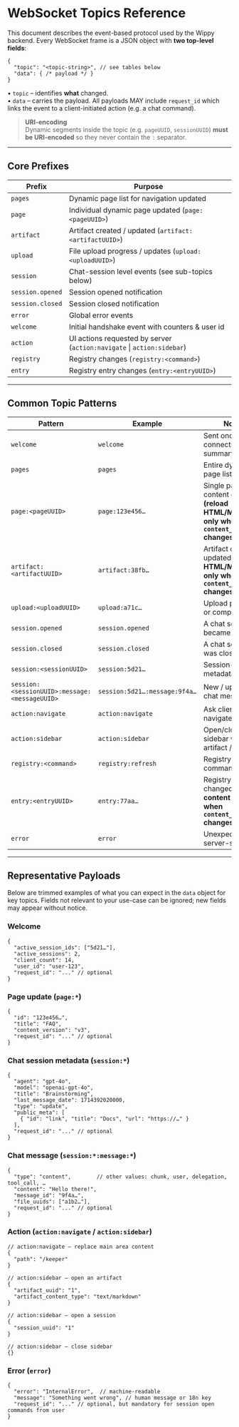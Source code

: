 # WebSocket Topics Reference

This document describes the event-based protocol used by the Wippy backend. Every WebSocket frame is a JSON object with **two top-level fields**:

```jsonc
{
  "topic": "<topic-string>", // see tables below
  "data": { /* payload */ }
}
```

• `topic` – identifies **what** changed.  
• `data`  – carries the payload. All payloads MAY include `request_id` which links the event to a client-initiated action (e.g. a chat command).  

> **URI-encoding**  
> Dynamic segments inside the topic (e.g. `pageUUID`, `sessionUUID`) **must be URI-encoded** so they never contain the `:` separator.

---

## Core Prefixes

| Prefix | Purpose                                                                |
| ------ |------------------------------------------------------------------------|
| `pages` | Dynamic page list for navigation updated                               |
| `page` | Individual dynamic page updated (`page:<pageUUID>`)                    |
| `artifact` | Artifact created / updated (`artifact:<artifactUUID>`)                 |
| `upload` | File upload progress / updates (`upload:<uploadUUID>`)                 |
| `session` | Chat-session level events (see sub-topics below)                       |
| `session.opened` | Session opened notification                                            |
| `session.closed` | Session closed notification                                            |
| `error` | Global error events                                                    |
| `welcome` | Initial handshake event with counters & user id                        |
| `action` | UI actions requested by server (`action:navigate` \| `action:sidebar`) |
| `registry` | Registry changes (`registry:<command>`)                                |
| `entry` | Registry entry changes (`entry:<entryUUID>`)                           |

---

## Common Topic Patterns

| Pattern | Example | Notes                                                                                      |
| ------- | ------- |--------------------------------------------------------------------------------------------|
| `welcome` | `welcome` | Sent once after connecting with summary stats                                              |
| `pages` | `pages` | Entire dynamic-page list changed                                                           |
| `page:<pageUUID>` | `page:123e456…` | Single page content changed **(reload HTML/Markdown only when `content_version` changes)** |
| `artifact:<artifactUUID>` | `artifact:38fb…` | Artifact created / updated **(reload HTML/Markdown only when `content_version` changes)**  |
| `upload:<uploadUUID>` | `upload:a71c…` | Upload progress or completion                                                              |
| `session.opened` | `session.opened` | A chat session became active                                                               |
| `session.closed` | `session.closed` | A chat session was closed                                                                  |
| `session:<sessionUUID>` | `session:5d21…` | Session-level metadata update                                                              |
| `session:<sessionUUID>:message:<messageUUID>` | `session:5d21…:message:9f4a…` | New / updated chat message                                                                 |
| `action:navigate` | `action:navigate` | Ask client to navigate URL                                                                 |
| `action:sidebar` | `action:sidebar` | Open/close sidebar with artifact / session                                                 |
| `registry:<command>` | `registry:refresh` | Registry-level command result                                                              |
| `entry:<entryUUID>` | `entry:77aa…` | Registry entry changed **(reload content only when `content_version` changes)**            |
| `error` | `error` | Unexpected server-side error                                                               |

---

## Representative Payloads

Below are trimmed examples of what you can expect in the `data` object for key topics.  Fields not relevant to your use-case can be ignored; new fields may appear without notice.

### Welcome
```jsonc
{
  "active_session_ids": ["5d21…"],
  "active_sessions": 2,
  "client_count": 14,
  "user_id": "user-123",
  "request_id": "..." // optional
}
```

### Page update (`page:*`)
```jsonc
{
  "id": "123e456…",
  "title": "FAQ",
  "content_version": "v3",
  "request_id": "..." // optional
}
```

### Chat session metadata (`session:*`)
```jsonc
{
  "agent": "gpt-4o",
  "model": "openai-gpt-4o",
  "title": "Brainstorming",
  "last_message_date": 1714392020000,
  "type": "update",
  "public_meta": [
    { "id": "link", "title": "Docs", "url": "https://…" }
  ],
  "request_id": "..." // optional
}
```

### Chat message (`session:*:message:*`)
```jsonc
{
  "type": "content",        // other values: chunk, user, delegation, tool_call, …
  "content": "Hello there!",
  "message_id": "9f4a…",
  "file_uuids": ["a1b2…"],
  "request_id": "..." // optional
}
```

### Action (`action:navigate` / `action:sidebar`)
```jsonc
// action:navigate — replace main area content
{
  "path": "/keeper"
}

// action:sidebar — open an artifact
{
  "artifact_uuid": "1",
  "artifact_content_type": "text/markdown"
}

// action:sidebar — open a session
{
  "session_uuid": "1"
}

// action:sidebar — close sidebar
{}
```

### Error (`error`)
```jsonc
{
  "error": "InternalError",  // machine-readable
  "message": "Something went wrong", // human message or 18n key
  "request_id": "..." // optional, but mandatory for session open commands from user
}
```